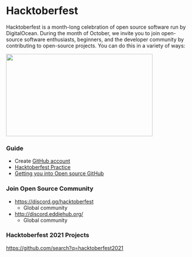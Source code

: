 # Hacktoberfest

Hacktoberfest is a month-long celebration of open source software run by DigitalOcean. During the month of October, we invite you to join open-source software enthusiasts, beginners, and the developer community by contributing to open-source projects. You can do this in a variety of ways:
<p><a href="https://hacktoberfest.digitalocean.com?wvideo=amutdkejlv"><img src="https://embedwistia-a.akamaihd.net/deliveries/215b02624cf322bc1be8efd3317b5dce.jpg?image_play_button_size=2x&amp;image_crop_resized=960x540&amp;image_play_button=1&amp;image_play_button_color=1e71e7e0" width="400" height="225" style="width: 400px; height: 225px;"></a></p><p><a href="https://hacktoberfest.digitalocean.com?wvideo=amutdkejlv"></a></p>

### Guide
- Create [GitHub account](http://github.com/)
- [Hacktoberfest Practice](https://github.com/EddieHubCommunity/hacktoberfest-practice)
- [Getting you into Open source GitHub](https://www.youtube.com/watch?v=amz-rJ28IOo)

### Join Open Source Community
- https://discord.gg/hacktoberfest
  - Global community
- http://discord.eddiehub.org/ 
  - Global community 

### Hacktoberfest 2021 Projects
https://github.com/search?q=hacktoberfest2021
